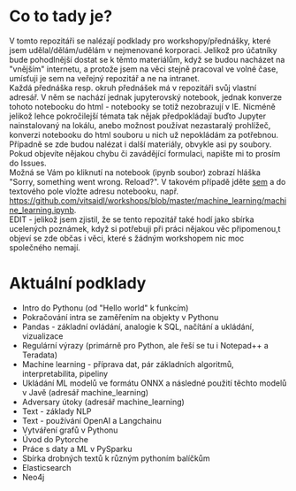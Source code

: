 # Co to tady je?
V tomto repozitáři se nalézají podklady pro workshopy/přednášky, které jsem udělal/dělám/udělám v nejmenované korporaci. Jelikož pro účatníky bude pohodlnější dostat se k těmto materiálům, když se budou nacházet na "vnějším" internetu, a protože jsem na věci stejně pracoval ve volné čase, umísťuji je sem na veřejný repozitář a ne na intranet.  
Každá přednáška resp. okruh přednášek má v repozitáři svůj vlastní adresář. V něm se nachází jednak jupyterovský notebook, jednak konverze tohoto notebooku do html - notebooky se totiž nezobrazují v IE. Nicméně jelikož lehce pokročilejší témata tak nějak předpokládají buďto Jupyter nainstalovaný na lokálu, anebo možnost používat nezastaralý prohlížeč, konverzi notebooku do html souboru u nich už nepokládám za potřebnou. Případně se zde budou nalézat i další materiály, obvykle asi py soubory.  
Pokud objevíte nějakou chybu či zavádějící formulaci, napište mi to prosím do Issues.  
Možná se Vám po kliknutí na notebook (ipynb soubor) zobrazí hláška "Sorry, something went wrong. Reload?". V takovém případě jděte [sem](https://nbviewer.jupyter.org/) a do textového pole vložte adresu notebooku, např. https://github.com/vitsaidl/workshops/blob/master/machine_learning/machine_learning.ipynb.  
EDIT - jelikož jsem zjistil, že se tento repozitář také hodí jako sbírka ucelených poznámek, když si potřebuji při práci nějakou věc připomenou,t  objeví se zde občas i věci, které s žádným workshopem nic moc společného nemají.

# Aktuální podklady  
- Intro do Pythonu (od "Hello world" k funkcím)  
- Pokračování intra se zaměřením na objekty v Pythonu  
- Pandas - základní ovládání, analogie k SQL, načítání a ukládání, vizualizace  
- Regulární výrazy (primárně pro Python, ale řeší se tu i Notepad++ a Teradata)  
- Machine learning - příprava dat, pár základních algoritmů, interpretabilita, pipeliny  
- Ukládání ML modelů ve formátu ONNX a následné použití těchto modelů v Javě (adresář machine_learning)  
- Adversary útoky (adresář machine_learning)  
- Text - základy NLP  
- Text - používání OpenAI a Langchainu  
- Vytváření grafů v Pythonu  
- Úvod do Pytorche  
- Práce s daty a ML v PySparku  
- Sbírka drobných textů k různým pythoním balíčkům  
- Elasticsearch  
- Neo4j  